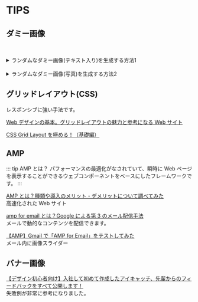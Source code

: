 # TIPS

## ダミー画像

&nbsp;

<details>
<summary>ランダムなダミー画像(テキスト入り)を生成する方法1</summary>

```
<img src="http://placehold.jp/400x150.png" alt="">
<img src="http://placehold.jp/30/ffdb00/0058a3/400x150.png?text=テキスト" alt="">
//<img src="http://placehold.jp/{文字サイズ}/{背景色}/{文字色}/150x100.png?text={表示したい文字列}" alt="">
```

<img src="http://placehold.jp/400x150.png" alt="">

<img src="http://placehold.jp/30/ffdb00/0058a3/400x150.png?text=テキスト" alt="">

</details>
&nbsp;
<details>
<summary>ランダムなダミー画像(写真)を生成する方法2</summary>

```
<img src="https://picsum.photos/400/300" alt="">
//<img src="https://picsum.photos/(横幅)/(縦幅)" alt="">
```

<img src="https://picsum.photos/400/300" alt="">

</details>

## グリッドレイアウト(CSS)

レスポンシブに強い手法です。

[Web デザインの基本。グリッドレイアウトの魅力と参考になる Web サイト](https://webdesign-trends.net/entry/1110)

[CSS Grid Layout を極める！（基礎編）](https://qiita.com/kura07/items/e633b35e33e43240d363)

## AMP

::: tip AMP とは？
パフォーマンスの最適化がなされていて、瞬時に Web ページを表示することができるウェブコンポーネントをベースにしたフレームワークです。
:::

[AMP とは？種類や導入のメリット・デメリットについて調べてみた](https://liginc.co.jp/511138)
<br>高速化された Web サイト

[amp for email とは？Google による第 3 のメール配信手法](https://emberpoint.com/blog/column/200911-001.html)
<br>メールで動的なコンテンツを配信できます。

[【AMP】Gmail で「AMP for Email」をテストしてみた](https://qiita.com/kingpanda/items/f76ecf93e3c9154d696a)
<br>メール内に画像スライダー

## バナー画像

[【デザイン初心者向け】入社して初めて作成したアイキャッチ、先輩からのフィードバックをすべて公開します！](https://liginc.co.jp/519030)
<br>失敗例が非常に参考になりました。
